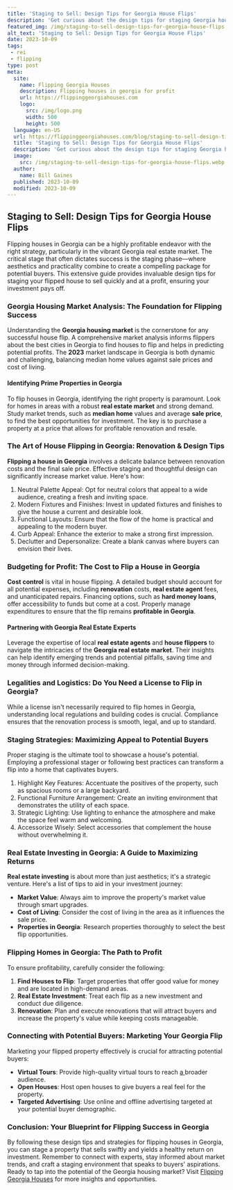 ```yaml
---
title: 'Staging to Sell: Design Tips for Georgia House Flips'
description: 'Get curious about the design tips for staging Georgia house flips! Discover effective strategies to enhance your property''s appeal and attract potential buyers.'
featured_img: /img/staging-to-sell-design-tips-for-georgia-house-flips.webp
alt_text: 'Staging to Sell: Design Tips for Georgia House Flips'
date: 2023-10-09
tags:
 - rei
 - flipping
type: post
meta:
  site:
    name: Flipping Georgia Houses
    description: Flipping houses in georgia for profit
    url: https://flippinggeorgiahouses.com
    logo:
      src: /img/logo.png
      width: 500
      height: 500
  language: en-US
  url: https://flippinggeorgiahouses.com/blog/staging-to-sell-design-tips-for-georgia-house-flips
  title: 'Staging to Sell: Design Tips for Georgia House Flips'
  description: 'Get curious about the design tips for staging Georgia house flips! Discover effective strategies to enhance your property''s appeal and attract potential buyers.'
  image:
    src: /img/staging-to-sell-design-tips-for-georgia-house-flips.webp
  author:
    name: Bill Gaines
  published: 2023-10-09
  modified: 2023-10-09
---
```



## Staging to Sell: Design Tips for Georgia House Flips

Flipping houses in Georgia can be a highly profitable endeavor with the right strategy, particularly in the vibrant Georgia real estate market. The critical stage that often dictates success is the staging phase—where aesthetics and practicality combine to create a compelling package for potential buyers. This extensive guide provides invaluable design tips for staging your flipped house to sell quickly and at a profit, ensuring your investment pays off.

### Georgia Housing Market Analysis: The Foundation for Flipping Success

Understanding the **Georgia housing market** is the cornerstone for any successful house flip. A comprehensive market analysis informs flippers about the best cities in Georgia to find houses to flip and helps in predicting potential profits. The **2023** market landscape in Georgia is both dynamic and challenging, balancing median home values against sale prices and cost of living.

#### Identifying Prime Properties in Georgia

To flip houses in Georgia, identifying the right property is paramount. Look for homes in areas with a robust **real estate market** and strong demand. Study market trends, such as **median home** values and average **sale price**, to find the best opportunities for investment. The key is to purchase a property at a price that allows for profitable renovation and resale.

### The Art of House Flipping in Georgia: Renovation & Design Tips

**Flipping a house in Georgia** involves a delicate balance between renovation costs and the final sale price. Effective staging and thoughtful design can significantly increase market value. Here's how:

1. Neutral Palette Appeal: Opt for neutral colors that appeal to a wide audience, creating a fresh and inviting space.
2. Modern Fixtures and Finishes: Invest in updated fixtures and finishes to give the house a current and desirable look.
3. Functional Layouts: Ensure that the flow of the home is practical and appealing to the modern buyer.
4. Curb Appeal: Enhance the exterior to make a strong first impression.
5. Declutter and Depersonalize: Create a blank canvas where buyers can envision their lives.

### Budgeting for Profit: The Cost to Flip a House in Georgia

**Cost control** is vital in house flipping. A detailed budget should account for all potential expenses, including **renovation** costs, **real estate agent** fees, and unanticipated repairs. Financing options, such as **hard money loans**, offer accessibility to funds but come at a cost. Properly manage expenditures to ensure that the flip remains **profitable in Georgia**.

#### Partnering with Georgia Real Estate Experts

Leverage the expertise of local **real estate agents** and **house flippers** to navigate the intricacies of the **Georgia real estate market**. Their insights can help identify emerging trends and potential pitfalls, saving time and money through informed decision-making.

### Legalities and Logistics: Do You Need a License to Flip in Georgia?

While a license isn't necessarily required to flip homes in Georgia, understanding local regulations and building codes is crucial. Compliance ensures that the renovation process is smooth, legal, and up to standard.

### Staging Strategies: Maximizing Appeal to Potential Buyers

Proper staging is the ultimate tool to showcase a house's potential. Employing a professional stager or following best practices can transform a flip into a home that captivates buyers.

1. Highlight Key Features: Accentuate the positives of the property, such as spacious rooms or a large backyard.
2. Functional Furniture Arrangement: Create an inviting environment that demonstrates the utility of each space.
3. Strategic Lighting: Use lighting to enhance the atmosphere and make the space feel warm and welcoming.
4. Accessorize Wisely: Select accessories that complement the house without overwhelming it.

### Real Estate Investing in Georgia: A Guide to Maximizing Returns

**Real estate investing** is about more than just aesthetics; it's a strategic venture. Here's a list of tips to aid in your investment journey:
  - **Market Value**: Always aim to improve the property's market value through smart upgrades.
  - **Cost of Living**: Consider the cost of living in the area as it influences the sale price.
  - **Properties in Georgia**: Research properties thoroughly to select the best flip opportunities.

### Flipping Homes in Georgia: The Path to Profit

To ensure profitability, carefully consider the following:

1. **Find Houses to Flip**: Target properties that offer good value for money and are located in high-demand areas.
2. **Real Estate Investment**: Treat each flip as a new investment and conduct due diligence.
3. **Renovation**: Plan and execute renovations that will attract buyers and increase the property's value while keeping costs manageable.

### Connecting with Potential Buyers: Marketing Your Georgia Flip

Marketing your flipped property effectively is crucial for attracting potential buyers:
  - **Virtual Tours**: Provide high-quality virtual tours to reach [a  ](https://flippinggeorgiahouses.com/blog/green-flipping-eco-friendly-renovations-in-georgia)broader audience.
  - **Open Houses**: Host open houses to give buyers a real feel for the property.
  - **Targeted Advertising**: Use online and offline advertising targeted at your potential buyer demographic.

### Conclusion: Your Blueprint for Flipping Success in Georgia

By following these design tips and strategies for flipping houses in Georgia, you can stage a property that sells swiftly and yields a healthy return on investment. Remember to connect with experts, stay informed about market trends, and craft a staging environment that speaks to buyers' aspirations. Ready to tap into the potential of the Georgia housing market? Visit [Flipping Georgia Houses](https://flippinggeorgiahouses.com) for more insights and opportunities.